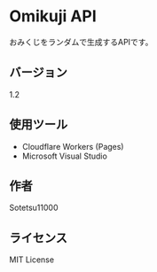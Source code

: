 # Omikuji API

おみくじをランダムで生成するAPIです。

## バージョン
1.2

## 使用ツール
- Cloudflare Workers (Pages)
- Microsoft Visual Studio

## 作者
Sotetsu11000


## ライセンス
MIT License
